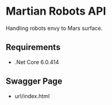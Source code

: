 # Martian Robots API

Handling robots envy to Mars surface.

## Requirements

- .Net Core 6.0.414

## Swagger Page

- url/index.html
